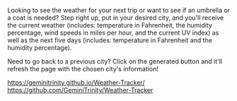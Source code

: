 Looking to see the weather for your next trip or want to see if an umbrella or a coat is needed? Step right up, put in your desired city, and you'll receive the current weather (includes: temperature in Fahrenheit, the humidity percentage, wind speeds in miles per hour, and the current UV index) as well as the next five days (includes: temperature in Fahrenheit and the humidity percentage).

Need to go back to a previous city? Click on the generated button and it'll refresh the page with the chosen city's information!

https://geminitrinity.github.io/Weather-Tracker/
https://github.com/GeminiTrinity/Weather-Tracker

 
